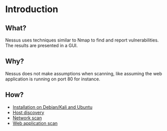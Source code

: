 # Introduction

## What?

Nessus uses techniques similar to Nmap to find and report vulnerabilities. The results are presented in a GUI.

## Why?

Nessus does not make assumptions when scanning, like assuming the web application is running on port 80 for instance.

## How?

* [Installation on Debian/Kali and Ubuntu](install.md)
* [Host discovery](host.md)
* [Network scan](network.md)
* [Web application scan](application.md)

